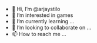 - 👋 Hi, I’m @arjaystilo
- 👀 I’m interested in games
- 🌱 I’m currently learning ...
- 💞️ I’m looking to collaborate on ...
- 📫 How to reach me ...

<!---
arjaystilo/arjaystilo is a ✨ special ✨ repository because its `README.md` (this file) appears on your GitHub profile.
You can click the Preview link to take a look at your changes.
--->
